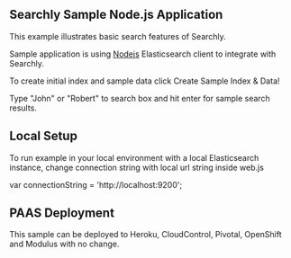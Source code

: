 ## Searchly Sample Node.js Application

This example illustrates basic search features of Searchly.

Sample application is using [Nodejs](https://github.com/elasticsearch/elasticsearch-js) Elasticsearch client to integrate with Searchly.

To create initial index and sample data click Create Sample Index & Data!

Type "John" or "Robert" to search box and hit enter for sample search results.

## Local Setup

To run example in your local environment with a local Elasticsearch instance, change connection string with local url string inside web.js

var connectionString = 'http://localhost:9200';

## PAAS Deployment

This sample can be deployed to Heroku, CloudControl, Pivotal, OpenShift and Modulus with no change.
